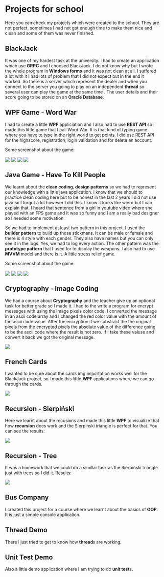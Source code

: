 # Projects for school

Here you can check my projects which were created to the school. They are not perfect, sometimes I had not got enough time to make them nice and clean and some of them was never finished.

## BlackJack

It was one of my hardest task at the university. I had to create an application which use **GRPC** and I choosed BlackJack. I do not know why but I wrote the whole program in **Windows forms** and it was not clean at all. I suffered a lot with it I had lots of problem that I did not expect but in the end it worked. So there is a server which represent the dealer and when you connect to the server you going to play on an independent **thread** so several user can play the game at the same time . The user details and their score going to be stored on an **Oracle Database**.

## WPF Game - Word War

I had to create a little **WPF** appliciation and I also had to use  **REST API** so I made this little game that I call Word War. It is that kind of typing game where you have to type in the right world to get points. I did use REST API for the highscore, registration, login validation and for delete an account.

Some screenshot about the game:

<img align="center" src="./Screenshots/ww1.png">
<img align="center" src="./Screenshots/ww2.png">
<img align="center" src="./Screenshots/ww3.png">
<img align="center" src="./Screenshots/ww4.png">

## Java Game - Have To Kill People

We learnt about the **clean coding**, **design patterns** so we had to represent our knowledge with a little java application. I know that we should to practice clean coding here but to be honest in the last 2 years I did not use java so I forgot a lot however I did this. I know it looks like wierd but I can explain that. I heard that sentence from a girl in youtube video where she played with an FPS game and It was so funny and I am a really bad designer so I needed some motivation. 

So we had to implement at least two pattern in this project. I used the **builder pattern** to build up those stickmans. It can be male or female and there is 4 style with each gender. They also have names but you can only see it in the logs. Yes, we had to log every action. The other pattern was the **prototype pattern** that I used for to display the weapons. I also had to use **MVVM** model and there is it. A little stress relief game.

Some screenshot about the game:

<img align="center" src="./Screenshots/hkp1.png">
<img align="center" src="./Screenshots/hkp2.png">
<img align="center" src="./Screenshots/hkp3.png">
<img align="center" src="./Screenshots/hkp4.png">

## Cryptography - Image Coding

We had a course about **Cryptography** and the teacher give up an optional task for better grade so I made it. I had to the write a program for encrypt messages with using the image pixels color code. I converted the message in an ascii code array and I changed the red color value with the amount of the ascii code value. After the encryption if we substract the the original pixels from the encrypted pixels the absolute value of the difference going to be the ascii code where the result is not zero. If I take these valuse and convert it back we got the original message.

<img align="center" src="./Screenshots/encryption.png">

## French Cards

I wanted to be sure about the cards img importation works well for the BlackJack project, so I made this little **WPF** applications where we can go through the cards.

<img align="center" src="./Screenshots/frenchcards.png">

## Recursion - Sierpiński

Here we learnt about the recusions and made this little **WPF** to visualize that how **recursion** does work and the Sierpiński triangle is perfect for that. You can see the results:

<img align="center" src="./Screenshots/sierprinski.png">

## Recursion - Tree

It was a homework that we could do a simillar task as the Sierpiński triangle just with trees so I did it. Results:

<img align="center" src="./Screenshots/tree.png">

## Bus Company

I created this project for a course where we learnt about the basics of **OOP**.  It is just a simple console application.

## Thread Demo

There I just tried to get to know how **thread**s are working.

## Unit Test Demo

Also a little demo application where I am trying to do **unit test**s.